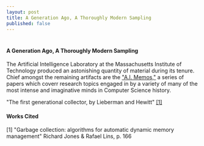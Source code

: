 ```yaml
---
layout: post
title: A Generation Ago, A Thoroughly Modern Sampling
published: false
---
```

# 
#### A Generation Ago, A Thoroughly Modern Sampling

The Artificial Intelligence Laboratory at the Massachusetts Institute of Technology produced an astonishing quantity of material during its tenure. Chief amongst the remaining artifacts are the <a href="http://publications.csail.mit.edu/ai/pubs_browse.shtml">"A.I. Memos,"</a> a series of papers which coverr research topics engaged in by a variety of many of the most intense and imaginative minds in Computer Science history.

"The first generational collector, by Lieberman and Hewitt" <a href="#bib1">[1]</a>

#### Works Cited

<a id="bib1">[1]</a> "Garbage collection: algorithms for automatic dynamic memory management" Richard Jones & Rafael Lins, p. 166
